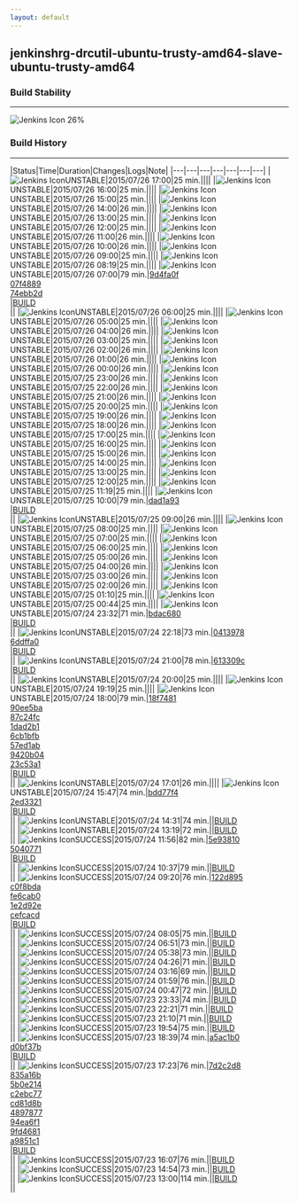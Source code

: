 ```yaml
---
layout: default
---
```

## jenkinshrg-drcutil-ubuntu-trusty-amd64-slave-ubuntu-trusty-amd64
### Build Stability
___
![Jenkins Icon](http://jenkinshrg.github.io/images/48x48/health-20to39.png)
26%
  
### Build History
___
|Status|Time|Duration|Changes|Logs|Note|
|---|---|---|---|---|---|---|
|![Jenkins Icon](http://jenkinshrg.github.io/images/24x24/yellow.png)UNSTABLE|2015/07/26 17:00|25 min.||||
|![Jenkins Icon](http://jenkinshrg.github.io/images/24x24/yellow.png)UNSTABLE|2015/07/26 16:00|25 min.||||
|![Jenkins Icon](http://jenkinshrg.github.io/images/24x24/yellow.png)UNSTABLE|2015/07/26 15:00|25 min.||||
|![Jenkins Icon](http://jenkinshrg.github.io/images/24x24/yellow.png)UNSTABLE|2015/07/26 14:00|26 min.||||
|![Jenkins Icon](http://jenkinshrg.github.io/images/24x24/yellow.png)UNSTABLE|2015/07/26 13:00|25 min.||||
|![Jenkins Icon](http://jenkinshrg.github.io/images/24x24/yellow.png)UNSTABLE|2015/07/26 12:00|25 min.||||
|![Jenkins Icon](http://jenkinshrg.github.io/images/24x24/yellow.png)UNSTABLE|2015/07/26 11:00|26 min.||||
|![Jenkins Icon](http://jenkinshrg.github.io/images/24x24/yellow.png)UNSTABLE|2015/07/26 10:00|26 min.||||
|![Jenkins Icon](http://jenkinshrg.github.io/images/24x24/yellow.png)UNSTABLE|2015/07/26 09:00|25 min.||||
|![Jenkins Icon](http://jenkinshrg.github.io/images/24x24/yellow.png)UNSTABLE|2015/07/26 08:19|25 min.||||
|![Jenkins Icon](http://jenkinshrg.github.io/images/24x24/yellow.png)UNSTABLE|2015/07/26 07:00|79 min.|[9d4fa0f](https://github.com/fkanehiro/hrpsys-base/commit/9d4fa0fe0d799b1883f226ec13c43820dcb82ac2)<br>[07f4889](https://github.com/fkanehiro/hrpsys-base/commit/07f4889eda0e3e6bfa7b0aefaead2109a70600fb)<br>[74ebb2d](https://github.com/fkanehiro/hrpsys-base/commit/74ebb2de2eeff605539313068c53913cf368b777)<br>|[BUILD](https://drive.google.com/file/d/0B54sHwaxmuM4azdBOFUxVE8tRHc/view?usp=drivesdk)<br>||
|![Jenkins Icon](http://jenkinshrg.github.io/images/24x24/yellow.png)UNSTABLE|2015/07/26 06:00|25 min.||||
|![Jenkins Icon](http://jenkinshrg.github.io/images/24x24/yellow.png)UNSTABLE|2015/07/26 05:00|25 min.||||
|![Jenkins Icon](http://jenkinshrg.github.io/images/24x24/yellow.png)UNSTABLE|2015/07/26 04:00|26 min.||||
|![Jenkins Icon](http://jenkinshrg.github.io/images/24x24/yellow.png)UNSTABLE|2015/07/26 03:00|25 min.||||
|![Jenkins Icon](http://jenkinshrg.github.io/images/24x24/yellow.png)UNSTABLE|2015/07/26 02:00|26 min.||||
|![Jenkins Icon](http://jenkinshrg.github.io/images/24x24/yellow.png)UNSTABLE|2015/07/26 01:00|26 min.||||
|![Jenkins Icon](http://jenkinshrg.github.io/images/24x24/yellow.png)UNSTABLE|2015/07/26 00:00|26 min.||||
|![Jenkins Icon](http://jenkinshrg.github.io/images/24x24/yellow.png)UNSTABLE|2015/07/25 23:00|26 min.||||
|![Jenkins Icon](http://jenkinshrg.github.io/images/24x24/yellow.png)UNSTABLE|2015/07/25 22:00|26 min.||||
|![Jenkins Icon](http://jenkinshrg.github.io/images/24x24/yellow.png)UNSTABLE|2015/07/25 21:00|26 min.||||
|![Jenkins Icon](http://jenkinshrg.github.io/images/24x24/yellow.png)UNSTABLE|2015/07/25 20:00|25 min.||||
|![Jenkins Icon](http://jenkinshrg.github.io/images/24x24/yellow.png)UNSTABLE|2015/07/25 19:00|26 min.||||
|![Jenkins Icon](http://jenkinshrg.github.io/images/24x24/yellow.png)UNSTABLE|2015/07/25 18:00|26 min.||||
|![Jenkins Icon](http://jenkinshrg.github.io/images/24x24/yellow.png)UNSTABLE|2015/07/25 17:00|25 min.||||
|![Jenkins Icon](http://jenkinshrg.github.io/images/24x24/yellow.png)UNSTABLE|2015/07/25 16:00|25 min.||||
|![Jenkins Icon](http://jenkinshrg.github.io/images/24x24/yellow.png)UNSTABLE|2015/07/25 15:00|26 min.||||
|![Jenkins Icon](http://jenkinshrg.github.io/images/24x24/yellow.png)UNSTABLE|2015/07/25 14:00|25 min.||||
|![Jenkins Icon](http://jenkinshrg.github.io/images/24x24/yellow.png)UNSTABLE|2015/07/25 13:00|25 min.||||
|![Jenkins Icon](http://jenkinshrg.github.io/images/24x24/yellow.png)UNSTABLE|2015/07/25 12:00|25 min.||||
|![Jenkins Icon](http://jenkinshrg.github.io/images/24x24/yellow.png)UNSTABLE|2015/07/25 11:19|25 min.||||
|![Jenkins Icon](http://jenkinshrg.github.io/images/24x24/yellow.png)UNSTABLE|2015/07/25 10:00|79 min.|[dad1a93](https://github.com/fkanehiro/hrpsys-base/commit/dad1a93a481d1b04c86e8e369510a37370213598)<br>|[BUILD](https://drive.google.com/file/d/0B54sHwaxmuM4YkZLUTY5d3QzbEk/view?usp=drivesdk)<br>||
|![Jenkins Icon](http://jenkinshrg.github.io/images/24x24/yellow.png)UNSTABLE|2015/07/25 09:00|26 min.||||
|![Jenkins Icon](http://jenkinshrg.github.io/images/24x24/yellow.png)UNSTABLE|2015/07/25 08:00|25 min.||||
|![Jenkins Icon](http://jenkinshrg.github.io/images/24x24/yellow.png)UNSTABLE|2015/07/25 07:00|25 min.||||
|![Jenkins Icon](http://jenkinshrg.github.io/images/24x24/yellow.png)UNSTABLE|2015/07/25 06:00|25 min.||||
|![Jenkins Icon](http://jenkinshrg.github.io/images/24x24/yellow.png)UNSTABLE|2015/07/25 05:00|26 min.||||
|![Jenkins Icon](http://jenkinshrg.github.io/images/24x24/yellow.png)UNSTABLE|2015/07/25 04:00|26 min.||||
|![Jenkins Icon](http://jenkinshrg.github.io/images/24x24/yellow.png)UNSTABLE|2015/07/25 03:00|26 min.||||
|![Jenkins Icon](http://jenkinshrg.github.io/images/24x24/yellow.png)UNSTABLE|2015/07/25 02:00|26 min.||||
|![Jenkins Icon](http://jenkinshrg.github.io/images/24x24/yellow.png)UNSTABLE|2015/07/25 01:10|25 min.||||
|![Jenkins Icon](http://jenkinshrg.github.io/images/24x24/yellow.png)UNSTABLE|2015/07/25 00:44|25 min.||||
|![Jenkins Icon](http://jenkinshrg.github.io/images/24x24/yellow.png)UNSTABLE|2015/07/24 23:32|71 min.|[bdac680](https://github.com/fkanehiro/hrpsys-base/commit/bdac6805df698bbf14f2746fb6a55d54aac9046c)<br>|[BUILD](https://drive.google.com/file/d/0B54sHwaxmuM4dFkzZFpLZnoyeUU/view?usp=drivesdk)<br>||
|![Jenkins Icon](http://jenkinshrg.github.io/images/24x24/yellow.png)UNSTABLE|2015/07/24 22:18|73 min.|[0413978](https://github.com/fkanehiro/hrpsys-base/commit/041397837be9ea72a89061876ecfc68e88b9d2c9)<br>[6ddffa0](https://github.com/fkanehiro/hrpsys-base/commit/6ddffa0c6b9777c0aabcc38a90aff0b4d07d9e8e)<br>|[BUILD](https://drive.google.com/file/d/0B54sHwaxmuM4bzQwRmM3MEpfNDQ/view?usp=drivesdk)<br>||
|![Jenkins Icon](http://jenkinshrg.github.io/images/24x24/yellow.png)UNSTABLE|2015/07/24 21:00|78 min.|[613309c](https://github.com/jrl-umi3218/hmc2/commit/613309cd1e7a23cebd10b4f90a6ccda2de62e3c3)<br>|[BUILD](https://drive.google.com/file/d/0B54sHwaxmuM4U3pMcDRaVkJHeWM/view?usp=drivesdk)<br>||
|![Jenkins Icon](http://jenkinshrg.github.io/images/24x24/yellow.png)UNSTABLE|2015/07/24 20:00|25 min.||||
|![Jenkins Icon](http://jenkinshrg.github.io/images/24x24/yellow.png)UNSTABLE|2015/07/24 19:19|25 min.||||
|![Jenkins Icon](http://jenkinshrg.github.io/images/24x24/yellow.png)UNSTABLE|2015/07/24 18:00|79 min.|[18f7481](https://github.com/fkanehiro/hrpsys-base/commit/18f74811f3a5b778d90fe90c6614e7128eaced8c)<br>[90ee5ba](https://github.com/fkanehiro/hrpsys-base/commit/90ee5ba529b69a4d940e5388a9f5efc9a193c0ad)<br>[87c24fc](https://github.com/fkanehiro/hrpsys-base/commit/87c24fc9051235aeb6ca8ab0904ab5d449846fa1)<br>[1dad2b1](https://github.com/fkanehiro/hrpsys-base/commit/1dad2b18c79df8a145cfc86760450adf7acf97ca)<br>[6cb1bfb](https://github.com/fkanehiro/hrpsys-base/commit/6cb1bfbddf9a8e36b020ea2dbfd5de8bb3230968)<br>[57ed1ab](https://github.com/fkanehiro/hrpsys-base/commit/57ed1ab86bab84c33c969e30870ffb3c35b358aa)<br>[9420b04](https://github.com/fkanehiro/hrpsys-base/commit/9420b04eae2f0563b3706f1f413322e9051c37df)<br>[23c53a1](https://github.com/fkanehiro/hrpsys-base/commit/23c53a164c16ce0d1d7fef22160e55e6f7e265ec)<br>|[BUILD](https://drive.google.com/file/d/0B54sHwaxmuM4SEJvQ1RxVGRqNjA/view?usp=drivesdk)<br>||
|![Jenkins Icon](http://jenkinshrg.github.io/images/24x24/yellow.png)UNSTABLE|2015/07/24 17:01|26 min.||||
|![Jenkins Icon](http://jenkinshrg.github.io/images/24x24/yellow.png)UNSTABLE|2015/07/24 15:47|74 min.|[bdd77f4](https://github.com/jrl-umi3218/hmc2/commit/bdd77f43dc11af3c167b94bbd968c1a49b072126)<br>[2ed3321](https://github.com/jrl-umi3218/hmc2/commit/2ed33212812beb7eebe04b2ce140b6b4c1e94fa1)<br>|[BUILD](https://drive.google.com/file/d/0B54sHwaxmuM4ZEViejQ1OU44T0k/view?usp=drivesdk)<br>||
|![Jenkins Icon](http://jenkinshrg.github.io/images/24x24/yellow.png)UNSTABLE|2015/07/24 14:31|74 min.||[BUILD](https://drive.google.com/file/d/0B54sHwaxmuM4Unl1eHp3OU82ems/view?usp=drivesdk)<br>||
|![Jenkins Icon](http://jenkinshrg.github.io/images/24x24/yellow.png)UNSTABLE|2015/07/24 13:19|72 min.||[BUILD](https://drive.google.com/file/d/0B54sHwaxmuM4QjdCMFFFaVRwVms/view?usp=drivesdk)<br>||
|![Jenkins Icon](http://jenkinshrg.github.io/images/24x24/blue.png)SUCCESS|2015/07/24 11:56|82 min.|[5e93810](https://github.com/jrl-umi3218/hmc2/commit/5e9381064cfecb7327e0d2489a59e4c7f2788fa9)<br>[5040771](https://github.com/fkanehiro/hrpsys-base/commit/5040771c03b276a0587e9bf2a3351feb9182dea1)<br>|[BUILD](https://drive.google.com/file/d/0B54sHwaxmuM4RjlXam9fckZQTjg/view?usp=drivesdk)<br>||
|![Jenkins Icon](http://jenkinshrg.github.io/images/24x24/blue.png)SUCCESS|2015/07/24 10:37|79 min.||[BUILD](https://drive.google.com/file/d/0B54sHwaxmuM4enpyQVpDcUpkUkk/view?usp=drivesdk)<br>||
|![Jenkins Icon](http://jenkinshrg.github.io/images/24x24/blue.png)SUCCESS|2015/07/24 09:20|76 min.|[122d895](https://github.com/fkanehiro/hrpsys-base/commit/122d8959c51ecda7ad6425c5210755621be16acf)<br>[c0f8bda](https://github.com/fkanehiro/hrpsys-base/commit/c0f8bda43cc271ed2315672f886dc6a16d9862f0)<br>[fe6cab0](https://github.com/fkanehiro/hrpsys-base/commit/fe6cab0a7b91201c5c19bf602bb5578d99856150)<br>[1e2d92e](https://github.com/fkanehiro/hrpsys-base/commit/1e2d92edfcd82fb790609430d3f589206263e7cd)<br>[cefcacd](https://github.com/fkanehiro/hrpsys-base/commit/cefcacd1ef23c4b5f1cb59cee0ffed96c4240ac9)<br>|[BUILD](https://drive.google.com/file/d/0B54sHwaxmuM4SV9kNThwMHd5VWs/view?usp=drivesdk)<br>||
|![Jenkins Icon](http://jenkinshrg.github.io/images/24x24/blue.png)SUCCESS|2015/07/24 08:05|75 min.||[BUILD](https://drive.google.com/file/d/0B54sHwaxmuM4aVluX1JQTG5FaE0/view?usp=drivesdk)<br>||
|![Jenkins Icon](http://jenkinshrg.github.io/images/24x24/blue.png)SUCCESS|2015/07/24 06:51|73 min.||[BUILD](https://drive.google.com/file/d/0B54sHwaxmuM4MUdranB2NFV4VVE/view?usp=drivesdk)<br>||
|![Jenkins Icon](http://jenkinshrg.github.io/images/24x24/blue.png)SUCCESS|2015/07/24 05:38|73 min.||[BUILD](https://drive.google.com/file/d/0B54sHwaxmuM4M0JTTVpIRVN4VG8/view?usp=drivesdk)<br>||
|![Jenkins Icon](http://jenkinshrg.github.io/images/24x24/blue.png)SUCCESS|2015/07/24 04:26|71 min.||[BUILD](https://drive.google.com/file/d/0B54sHwaxmuM4QmRoMHhOMHRmX2M/view?usp=drivesdk)<br>||
|![Jenkins Icon](http://jenkinshrg.github.io/images/24x24/blue.png)SUCCESS|2015/07/24 03:16|69 min.||[BUILD](https://drive.google.com/file/d/0B54sHwaxmuM4RkI4UW16TU5sM1k/view?usp=drivesdk)<br>||
|![Jenkins Icon](http://jenkinshrg.github.io/images/24x24/blue.png)SUCCESS|2015/07/24 01:59|76 min.||[BUILD](https://drive.google.com/file/d/0B54sHwaxmuM4TFdtbVJNZDdtV2c/view?usp=drivesdk)<br>||
|![Jenkins Icon](http://jenkinshrg.github.io/images/24x24/blue.png)SUCCESS|2015/07/24 00:47|72 min.||[BUILD](https://drive.google.com/file/d/0B54sHwaxmuM4SFFDWnJyVllOUkE/view?usp=drivesdk)<br>||
|![Jenkins Icon](http://jenkinshrg.github.io/images/24x24/blue.png)SUCCESS|2015/07/23 23:33|74 min.||[BUILD](https://drive.google.com/file/d/0B54sHwaxmuM4MFdqc1JzSG5ORGM/view?usp=drivesdk)<br>||
|![Jenkins Icon](http://jenkinshrg.github.io/images/24x24/blue.png)SUCCESS|2015/07/23 22:21|71 min.||[BUILD](https://drive.google.com/file/d/0B54sHwaxmuM4T2FoX2otbWthdXc/view?usp=drivesdk)<br>||
|![Jenkins Icon](http://jenkinshrg.github.io/images/24x24/blue.png)SUCCESS|2015/07/23 21:10|71 min.||[BUILD](https://drive.google.com/file/d/0B54sHwaxmuM4TWZsV0htQkhqN1U/view?usp=drivesdk)<br>||
|![Jenkins Icon](http://jenkinshrg.github.io/images/24x24/blue.png)SUCCESS|2015/07/23 19:54|75 min.||[BUILD](https://drive.google.com/file/d/0B54sHwaxmuM4NHlCT09WVVJQSUE/view?usp=drivesdk)<br>||
|![Jenkins Icon](http://jenkinshrg.github.io/images/24x24/blue.png)SUCCESS|2015/07/23 18:39|74 min.|[a5ac1b0](https://github.com/jrl-umi3218/hmc2/commit/a5ac1b0c62117bbf385ab67027b8ed2b35ec70de)<br>[d0bf37b](https://github.com/jrl-umi3218/hrpsys-humanoid/commit/d0bf37b834341fa8d140dba6ddb549c96ca9d143)<br>|[BUILD](https://drive.google.com/file/d/0B54sHwaxmuM4TzFZUUJpUFFabm8/view?usp=drivesdk)<br>||
|![Jenkins Icon](http://jenkinshrg.github.io/images/24x24/blue.png)SUCCESS|2015/07/23 17:23|76 min.|[7d2c2d8](https://github.com/jrl-umi3218/hmc2/commit/7d2c2d8e5942a4f2e6528daa74d525d4e196a55f)<br>[835a16b](https://github.com/jrl-umi3218/hmc2/commit/835a16bc9ee382a3251a026ec1d748ea28289f0e)<br>[5b0e214](https://github.com/jrl-umi3218/hmc2/commit/5b0e2144428b85453cdcbc0bbb0a8c44b7d395c2)<br>[c2ebc77](https://github.com/jrl-umi3218/hmc2/commit/c2ebc77cce091da4e9291651fb875391ed40bb3c)<br>[cd81d8b](https://github.com/jrl-umi3218/hmc2/commit/cd81d8bf8591e59e1aa8fb57cb842759232db8f6)<br>[4897877](https://github.com/jrl-umi3218/hmc2/commit/4897877bf8d2bf2dfb4cf3157ce3a0bd849e8cbd)<br>[94ea6f1](https://github.com/jrl-umi3218/hrpsys-humanoid/commit/94ea6f1aad4a8b17918fd46bb724010c4f688395)<br>[9fd4681](https://github.com/jrl-umi3218/hrpsys-humanoid/commit/9fd4681bc2b3d8fe671613d4f183afd9da564046)<br>[a9851c1](https://github.com/jrl-umi3218/hrpsys-humanoid/commit/a9851c15b96ae1618b3f0fa0303a041c7dc76233)<br>|[BUILD](https://drive.google.com/file/d/0B54sHwaxmuM4OHNFcGN4U2cwaDA/view?usp=drivesdk)<br>||
|![Jenkins Icon](http://jenkinshrg.github.io/images/24x24/blue.png)SUCCESS|2015/07/23 16:07|76 min.||[BUILD](https://drive.google.com/file/d/0B54sHwaxmuM4NW5XaFluUTdQT0U/view?usp=drivesdk)<br>||
|![Jenkins Icon](http://jenkinshrg.github.io/images/24x24/blue.png)SUCCESS|2015/07/23 14:54|73 min.||[BUILD](https://drive.google.com/file/d/0B54sHwaxmuM4emU4NERLNmh5eFU/view?usp=drivesdk)<br>||
|![Jenkins Icon](http://jenkinshrg.github.io/images/24x24/blue.png)SUCCESS|2015/07/23 13:00|114 min.||[BUILD](https://drive.google.com/file/d/0B54sHwaxmuM4U2ZtckJJRHE0Q2M/view?usp=drivesdk)<br>||
